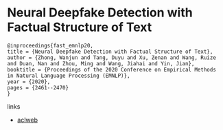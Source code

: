 # Neural Deepfake Detection with Factual Structure of Text

```
@inproceedings{fast_emnlp20,
title = {Neural Deepfake Detection with Factual Structure of Text},
author = {Zhong, Wanjun and Tang, Duyu and Xu, Zenan and Wang, Ruize and Duan, Nan and Zhou, Ming and Wang, Jiahai and Yin, Jian},
booktitle = {Proceedings of the 2020 Conference on Empirical Methods in Natural Language Processing (EMNLP)},
year = {2020},
pages = {2461--2470}
}
```

links
- [aclweb](https://www.aclweb.org/anthology/2020.emnlp-main.193/)
